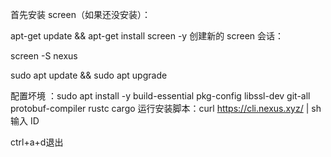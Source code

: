 首先安装 screen（如果还没安装）：

apt-get update && apt-get install screen -y
创建新的 screen 会话：

screen -S nexus

sudo apt update && sudo apt upgrade

配置坏境 ：sudo apt install -y build-essential pkg-config libssl-dev git-all protobuf-compiler rustc cargo
运行安装脚本：curl https://cli.nexus.xyz/ | sh
输入 ID   


ctrl+a+d退出
